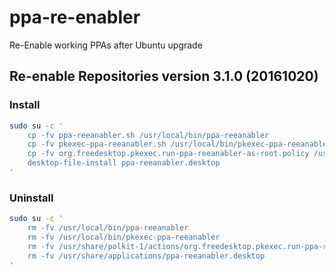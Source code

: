 # ppa-re-enabler
Re-Enable working PPAs after Ubuntu upgrade

## Re-enable Repositories version 3.1.0 (20161020)

### Install

```bash
sudo su -c '
	cp -fv ppa-reeanabler.sh /usr/local/bin/ppa-reeanabler
	cp -fv pkexec-ppa-reeanabler.sh /usr/local/bin/pkexec-ppa-reeanabler
	cp -fv org.freedesktop.pkexec.run-ppa-reeanabler-as-root.policy /usr/share/polkit-1/actions/
	desktop-file-install ppa-reeanabler.desktop
'

```

### Uninstall

```bash
sudo su -c '
	rm -fv /usr/local/bin/ppa-reeanabler
	rm -fv /usr/local/bin/pkexec-ppa-reeanabler
	rm -fv /usr/share/polkit-1/actions/org.freedesktop.pkexec.run-ppa-reeanabler-as-root.policy
	rm -fv /usr/share/applications/ppa-reeanabler.desktop
'

```

